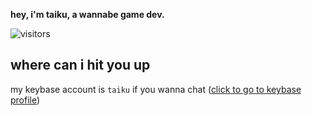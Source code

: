 **hey, i'm taiku, a wannabe game dev.**

![visitors](https://visitor-badge.glitch.me/badge?page_id=taikutsunan.taikutsunan)
## where can i hit you up
my keybase account is `taiku` if you wanna chat ([click to go to keybase profile](https://keybase.io/taiku))
